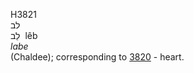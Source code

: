 <body>
  <p>H3821<br>  לב  <br> לֵב  ‎  lêb  <br><i>labe </i><br>(Chaldee); corresponding to <a href="h3820.htm">3820</a>  - heart.<br></p>
 </body>